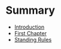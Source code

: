 # Summary

* [Introduction](README.md)
* [First Chapter](chapter1.md)
* [Standing Rules](.rules/standingrules.md)

